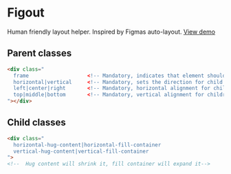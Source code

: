 # Figout
Human friendly layout helper. Inspired by Figmas auto-layout. [View demo](https://trevald.github.io/figout/)

## Parent classes

```html
<div class="
  frame                   <!-- Mandatory, indicates that element should act like a parent -->
  horizontal|vertical     <!-- Mandatory, sets the direction for child elements -->
  left|center|right       <!-- Mandatory, horizontal alignment for children -->
  top|middle|bottom       <!-- Mandatory, vertical alignment for children -->
"></div>                       
```

## Child classes
```html
<div class="
  horizontal-hug-content|horizontal-fill-container
  vertical-hug-content|vertical-fill-container
">
<!--  Hug content will shrink it, fill container will expand it-->
```
